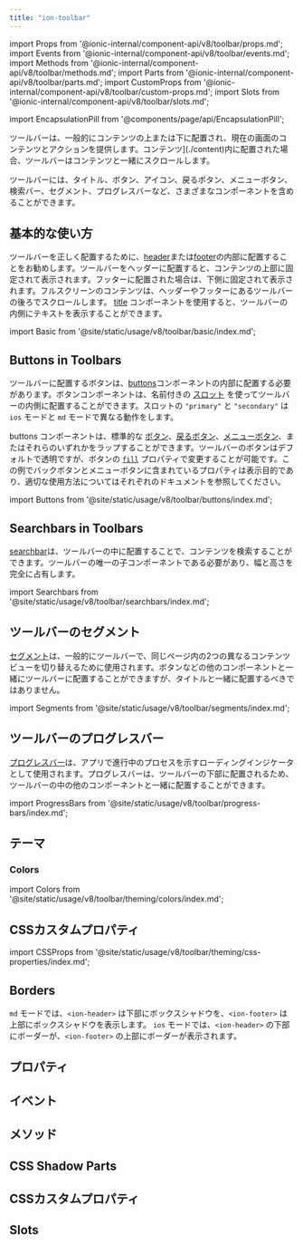 ```yaml
---
title: "ion-toolbar"
---
```

import Props from '@ionic-internal/component-api/v8/toolbar/props.md';
import Events from '@ionic-internal/component-api/v8/toolbar/events.md';
import Methods from '@ionic-internal/component-api/v8/toolbar/methods.md';
import Parts from '@ionic-internal/component-api/v8/toolbar/parts.md';
import CustomProps from '@ionic-internal/component-api/v8/toolbar/custom-props.md';
import Slots from '@ionic-internal/component-api/v8/toolbar/slots.md';

<head>
  <title>ion-toolbar: Customize App Menu Toolbar Buttons and Icons</title>
  <meta name="description" content="Ion-toolbar コンポーネントは、アプリのメニューにあるツールバーボタンをカスタマイズすることができます。コンテンツの上下に固定ツールバーを追加したり、コンテンツと一緒にスクロールするフルスクリーンを使用することができます。" />
</head>

import EncapsulationPill from '@components/page/api/EncapsulationPill';

<EncapsulationPill type="shadow" />


ツールバーは、一般的にコンテンツの上または下に配置され、現在の画面のコンテンツとアクションを提供します。コンテンツ](./content)内に配置された場合、ツールバーはコンテンツと一緒にスクロールします。

ツールバーには、タイトル、ボタン、アイコン、戻るボタン、メニューボタン、検索バー、セグメント、プログレスバーなど、さまざまなコンポーネントを含めることができます。


## 基本的な使い方

ツールバーを正しく配置するために、[header](./header)または[footer](./footer)の内部に配置することをお勧めします。ツールバーをヘッダーに配置すると、コンテンツの上部に固定されて表示されます。フッターに配置された場合は、下側に固定されて表示されます。フルスクリーンのコンテンツは、ヘッダーやフッターにあるツールバーの後ろでスクロールします。 [title](./title) コンポーネントを使用すると、ツールバーの内側にテキストを表示することができます。

import Basic from '@site/static/usage/v8/toolbar/basic/index.md';

<Basic />


## Buttons in Toolbars

ツールバーに配置するボタンは、[buttons](./buttons)コンポーネントの内部に配置する必要があります。ボタンコンポーネントは、名前付きの [スロット](#slots) を使ってツールバーの内側に配置することができます。スロットの `"primary"` と `"secondary"` は `ios` モードと `md` モードで異なる動作をします。

buttons コンポーネントは、標準的な [ボタン](./button)、[戻るボタン](./back-button)、[メニューボタン](./menu-button)、またはそれらのいずれかをラップすることができます。ツールバーのボタンはデフォルトで透明ですが、ボタンの [`fill`](./button#fill) プロパティで変更することが可能です。この例でバックボタンとメニューボタンに含まれているプロパティは表示目的であり、適切な使用方法についてはそれぞれのドキュメントを参照してください。

import Buttons from '@site/static/usage/v8/toolbar/buttons/index.md';

<Buttons />


## Searchbars in Toolbars

[searchbar](./searchbar)は、ツールバーの中に配置することで、コンテンツを検索することができます。ツールバーの唯一の子コンポーネントである必要があり、幅と高さを完全に占有します。

import Searchbars from '@site/static/usage/v8/toolbar/searchbars/index.md';

<Searchbars />


## ツールバーのセグメント

[セグメント](./segment)は、一般的にツールバーで、同じページ内の2つの異なるコンテンツビューを切り替えるために使用されます。ボタンなどの他のコンポーネントと一緒にツールバーに配置することができますが、タイトルと一緒に配置するべきではありません。

import Segments from '@site/static/usage/v8/toolbar/segments/index.md';

<Segments />


## ツールバーのプログレスバー

[プログレスバー](./progress-bar)は、アプリで進行中のプロセスを示すローディングインジケータとして使用されます。プログレスバーは、ツールバーの下部に配置されるため、ツールバーの中の他のコンポーネントと一緒に配置することができます。

import ProgressBars from '@site/static/usage/v8/toolbar/progress-bars/index.md';

<ProgressBars />


## テーマ

### Colors

import Colors from '@site/static/usage/v8/toolbar/theming/colors/index.md';

<Colors />

## CSSカスタムプロパティ

import CSSProps from '@site/static/usage/v8/toolbar/theming/css-properties/index.md';

<CSSProps />


## Borders

`md` モードでは、`<ion-header>` は下部にボックスシャドウを、`<ion-footer>` は上部にボックスシャドウを表示します。 `ios` モードでは、`<ion-header>` の下部にボーダーが、`<ion-footer>` の上部にボーダーが表示されます。


## プロパティ
<Props />

## イベント
<Events />

## メソッド
<Methods />

## CSS Shadow Parts
<Parts />

## CSSカスタムプロパティ
<CustomProps />

## Slots
<Slots />
